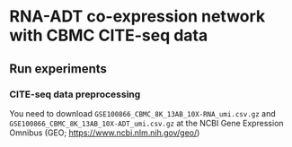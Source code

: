 # RNA-ADT co-expression network with CBMC CITE-seq data

## Run experiments

### CITE-seq data preprocessing ####
You need to download `GSE100866_CBMC_8K_13AB_10X-RNA_umi.csv.gz` and `GSE100866_CBMC_8K_13AB_10X-ADT_umi.csv.gz` at the NCBI Gene Expression Omnibus (GEO; https://www.ncbi.nlm.nih.gov/geo/)
